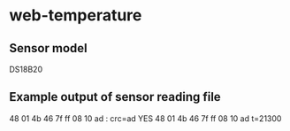 # web-temperature

## Sensor model
DS18B20

## Example output of sensor reading file
48 01 4b 46 7f ff 08 10 ad : crc=ad YES
48 01 4b 46 7f ff 08 10 ad t=21300

